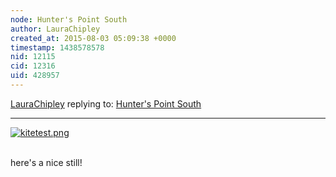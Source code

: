 ```yaml
---
node: Hunter's Point South
author: LauraChipley
created_at: 2015-08-03 05:09:38 +0000
timestamp: 1438578578
nid: 12115
cid: 12316
uid: 428957
---
```




[LauraChipley](../profile/LauraChipley) replying to: [Hunter's Point South](../notes/liz/08-02-2015/hunter-s-point-south)

----
[![kitetest.png](https://i.publiclab.org/system/images/photos/000/011/014/medium/kitetest.png)](https://i.publiclab.org/system/images/photos/000/011/014/original/kitetest.png)

<br> here's a nice still!

